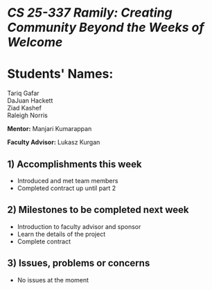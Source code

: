 # *CS 25-337 Ramily: Creating Community Beyond the Weeks of Welcome*

# **Students' Names:**
Tariq Gafar<br />
DaJuan Hackett<br />
Ziad Kashef<br />
Raleigh Norris

**Mentor:**
Manjari Kumarappan

**Faculty Advisor:**
Lukasz Kurgan

## 1) Accomplishments this week ##
   - Introduced and met team members
   - Completed contract up until part 2

## 2) Milestones to be completed next week ##
   - Introduction to faculty advisor and sponsor
   - Learn the details of the project
   - Complete contract

## 3) Issues, problems or concerns ##
   - No issues at the moment
